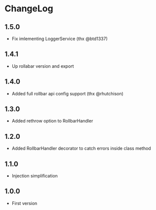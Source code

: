 # ChangeLog

## 1.5.0

- Fix imlementing LoggerService (thx @btd1337)

## 1.4.1

-   Up rollabar version and export

## 1.4.0

-   Added full rollbar api config support (thx @rhutchison)

## 1.3.0

-   Added rethrow option to RollbarHandler

## 1.2.0

-   Added RollbarHandler decorator to catch errors inside class method

## 1.1.0

-   Injection simplification

## 1.0.0

-   First version
